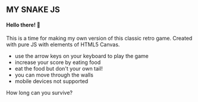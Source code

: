 ## MY SNAKE JS

#### Hello there! 👋

This is a time for making my own version of this classic retro game.
Created with pure JS with elements of HTML5 Canvas.

* use the arrow keys on your keyboard to play the game
* increase your score by eating food 
* eat the food but don't your own tail!
* you can move through the walls
* mobile devices not supported

How long can you survive?


